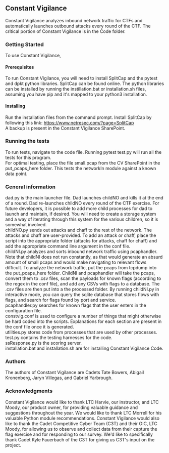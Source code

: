 ## Constant Vigilance  
Constant Vigilance analyzes inbound network traffic for CTFs and automatically launches outbound attacks every round of the CTF. The critical portion of Constant Vigilance is in the Code folder.  
### Getting Started  
To use Constant Vigilance,  

#### Prerequisites  
To run Constant Vigilance, you will need to install SplitCap and the pytest and dpkt python libraries. SplitCap can be found online. The python libraries can be installed by running the instillation.bat or installation.sh files, assuming you have pip and it's mapped to your python3 installation.  

#### Installing  
Run the installation files from the command prompt. Install SplitCap by following this link: https://www.netresec.com/?page=SplitCap  
A backup is present in the Constant Vigilance SharePoint.    

### Running the tests  
To run tests, navigate to the code file. Running pytest test.py will run all the tests for this program.  
For optimal testing, place the file small.pcap from the CV SharePoint in the put_pcaps_here folder. This tests the networkIn module against a known data point.  

### General information  
dad.py is the main launcher file. Dad launches childNO and kills it at the end of a round. Dad re-launches childNO every round of the CTF exercise. For future developers, it is possible to add more child processes for dad to launch and maintain, if desired.  You will need to create a storage system and a way of iterating through this system for the various children, so it is somewhat involved.  
childNO.py sends out attacks and chaff to the rest of the network. The attacks and chaff are user-provided. To add an attack or chaff, place the script into the appropriate folder (attacks for attacks, chaff for chaff) and add the appropriate command line argument in the conf file.  
childNI.py analyzes and sorts inbound network traffic using pcaphandler. Note that childNI does not run constantly, as that would generate an absurd amount of small pcaps and would make navigating to relevant flows difficult. To analyze the network traffic, put the pcaps from tcpdump into the put_pcaps_here folder. ChildNI and pcaphandler will take the pcaps, convert them to .csv files, scan the payloads for known flags (according to the regex in the conf file), and add any CSVs with flags to a database. The .csv files are then put into a the processed folder. By running childNI.py in interactive mode, you can query the sqlite database that stores flows with flags, and search for flags found by port and service.  
pcaphandler.py searches for known flags that the user enters in the configuration file.  
constvig.conf is used to configure a number of things that might otherwise be hard coded into the scripts. Explanations for each section are present in the conf file once it is generated.  
utilities.py stores code from processes that are used by other processes.  
test.py contains the testing harnesses for the code.  
ssResponse.py is the scoring server.  
installation.bat and installation.sh are for installing Constant Vigilance Code.  

### Authors  
The authors of Constant Vigilance are Cadets Tate Bowers, Abigail Kronenberg, Jaryn Villegas, and Gabriel Yarbrough.

### Acknowledgments  
Constant Vigilance would like to thank LTC Harvie, our instructor,  and LTC Moody, our product owner, for providing valuable guidance and suggestions throughout the year. We would like to thank LTC Morrell for his valuable Python module recommendations. Constant Vigilance would also like to thank the Cadet Competitive Cyber Team (C3T) and their OIC, LTC Moody, for allowing us to observe and collect data from their capture the flag exercise and for responding to our survey. We'd like to specifically thank Cadet Kyle Fauerbach of the C3T for giving us C3T's input on the project.
